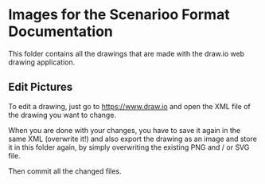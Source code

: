# Images for the Scenarioo Format Documentation

This folder contains all the drawings that are made with the draw.io web drawing application.

## Edit Pictures

To edit a drawing, just go to https://www.draw.io and open the XML file of the drawing you want to change.

When you are done with your changes, you have to save it again in the same XML (overwrite it!) and also export the drawing as an image and store it in this folder again, by simply overwriting the existing PNG and / or SVG file.

Then commit all the changed files.